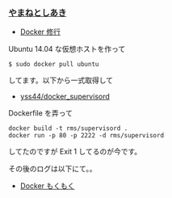 ### [やまねとしあき](http://twitter.com/yamanetoshi)

- [Docker 修行](https://github.com/OkinawaDevOps/okinawadevops.github.com/issues/17)

Ubuntu 14.04 な仮想ホストを作って

    $ sudo docker pull ubuntu

してます。以下から一式取得して

- [yss44/docker_supervisord](https://github.com/yss44/docker_supervisord)

Dockerfile を弄って

    docker build -t rms/supervisord .
    docker run -p 80 -p 2222 -d rms/supervisord

してたのですが Exit 1 してるのが今です。

その後のログは以下にて。。

- [Docker もくもく](http://yamanetoshi.github.io/blog/2014/05/24/okinawa-devops/)
